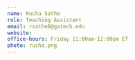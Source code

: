 ```yaml
---
name: Rucha Sathe
role: Teaching Assistant
email: rsathe8@gatech.edu
website: 
office-hours: Friday 11:00am-12:00pm ET
photo: rucha.png
---
```

